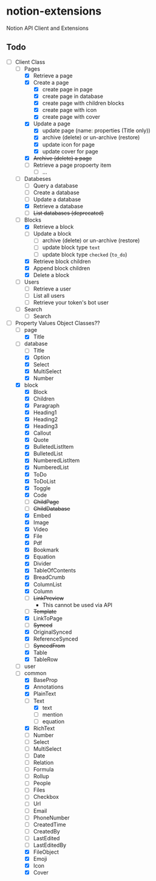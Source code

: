 # notion-extensions
Notion API Client and Extensions

## Todo

- [ ] Client Class
    - [ ] Pages
        - [x] Retrieve a page
        - [x] Create a page
            - [x] create page in page
            - [x] create page in database
            - [x] create page with children blocks
            - [x] create page with icon
            - [x] create page with cover
        - [x] Update a page
            - [x] update page (name: properties (Title only))
            - [x] archive (delete) or un-archive (restore)
            - [x] update icon for page
            - [x] update cover for page
        - [x] ~~Archive (delete) a page~~
        - [ ] Retrieve a page propoerty item
            - [ ] ...
    - [ ] Databeses
        - [ ] Query a database
        - [ ] Create a database
        - [ ] Update a database
        - [x] Retrieve a database
        - [ ] ~~List databases (deprecated)~~
    - [ ] Blocks
        - [x] Retrieve a block
        - [ ] Update a block
            - [ ] archive (delete) or un-archive (restore)
            - [ ] update block type `text`
            - [ ] update block type `checked` (`to_do`)
        - [x] Retrieve block children
        - [x] Append block children
        - [x] Delete a block
    - [ ] Users
        - [ ] Retrieve a user
        - [ ] List all users
        - [ ] Retrieve your token's bot user
    - [ ] Search
        - [ ] Search

- [ ] Property Values Object Classes??
     - [ ] page
        - [x] Title
     - [ ] database
        - [ ] Title
        - [x] Option
        - [x] Select
        - [x] MultiSelect
        - [x] Number
     - [x] block
        - [x] Block
        - [x] Children
        - [x] Paragraph
        - [x] Heading1
        - [x] Heading2
        - [x] Heading3
        - [x] Callout
        - [x] Quote
        - [x] BulletedListItem
        - [x] BulletedList
        - [x] NumberedListItem
        - [x] NumberedList
        - [x] ToDo
        - [x] ToDoList
        - [x] Toggle
        - [x] Code
        - [ ] ~~ChildPage~~
        - [ ] ~~ChildDatabase~~
        - [x] Embed
        - [x] Image
        - [x] Video
        - [x] File
        - [x] Pdf
        - [x] Bookmark
        - [x] Equation
        - [x] Divider
        - [x] TableOfContents
        - [x] BreadCrumb
        - [x] ColumnList
        - [x] Column
        - [ ] ~~LinkPreview~~
            - This cannot be used via API
        - [ ] ~~Template~~
        - [x] LinkToPage
        - [ ] ~~Synced~~
        - [x] OriginalSynced
        - [x] ReferenceSynced
        - [ ] ~~SyncedFrom~~
        - [x] Table
        - [x] TableRow
     - [ ] user
     - [ ] common
        - [x] BaseProp
        - [x] Annotations
        - [x] PlainText
        - [ ] Text
            - [x] text
            - [ ] mention
            - [ ] equation 
        - [x] RichText
        - [ ] Number
        - [ ] Select
        - [ ] MultiSelect
        - [ ] Date
        - [ ] Relation
        - [ ] Formula
        - [ ] Rollup
        - [ ] People
        - [ ] Files
        - [ ] Checkbox
        - [ ] Url
        - [ ] Email
        - [ ] PhoneNumber
        - [ ] CreatedTime
        - [ ] CreatedBy
        - [ ] LastEdited
        - [ ] LastEditedBy
        - [x] FileObject
        - [x] Emoji
        - [x] Icon
        - [x] Cover